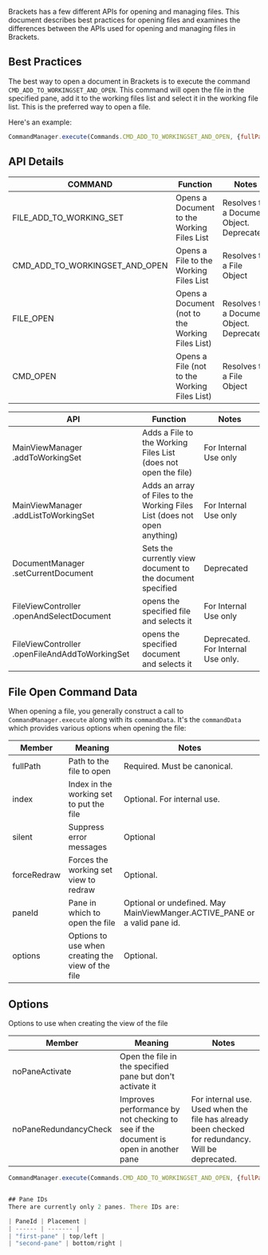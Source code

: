 Brackets has a few different APIs for opening and managing files.  This document describes best practices for opening files and examines the differences between the APIs used for opening and managing files in Brackets.

## Best Practices
The best way to open a document in Brackets is to execute the command `CMD_ADD_TO_WORKINGSET_AND_OPEN`.  This command will open the file in the specified pane, add it to the working files list and select it in the working file list.  This is the preferred way to open a file.

Here's an example:
```javascript
CommandManager.execute(Commands.CMD_ADD_TO_WORKINGSET_AND_OPEN, {fullPath: "./view/WorkingSetView.js", paneId: "first-pane"});
```


## API Details

| COMMAND | Function | Notes | 
| ------- | -------- | ----- |
| FILE_ADD_TO_WORKING_SET | Opens a Document to the Working Files List | Resolves to a Document Object. Deprecated. |
| CMD_ADD_TO_WORKINGSET_AND_OPEN | Opens a File to the Working Files List | Resolves to a File Object |
| FILE_OPEN | Opens a Document (not to the Working Files List) | Resolves to a Document Object. Deprecated. |
| CMD_OPEN | Opens a File (not to the Working Files List) | Resolves to a File Object  |


| API     | Function | Notes | 
| ------- | -------- | ----- |
| MainViewManager .addToWorkingSet | Adds a File to the Working Files List (does not open the file)| For Internal Use only |
| MainViewManager .addListToWorkingSet | Adds an array of Files to the Working Files List (does not open anything) | For Internal Use only |
| DocumentManager .setCurrentDocument | Sets the currently view document to the document specified  | Deprecated |
| FileViewController .openAndSelectDocument | opens the specified file and selects it | For Internal Use only |
| FileViewController .openFileAndAddToWorkingSet | opens the specified document and selects it | Deprecated. For Internal Use only. |



## File Open Command Data

When opening a file, you generally construct a call to `CommandManager.execute` along with its `commandData`. It's the `commandData` which provides various options when opening the file:

| Member | Meaning | Notes |
| ------ | ------- | ------- |
| fullPath | Path to the file to open | Required. Must be canonical. |
| index | Index in the working set to put the file | Optional. For internal use. |
| silent | Suppress error messages | Optional |
| forceRedraw | Forces the working set view to redraw | Optional. |
| paneId | Pane in which to open the file | Optional or undefined. May MainViewManger.ACTIVE_PANE or a valid pane id. |
| options | Options to use when creating the view of the file | Optional. |

## Options
Options to use when creating the view of the file

| Member | Meaning | Notes |
| ------ | ------- | ------- |
| noPaneActivate | Open the file in the specified pane but don't activate it | |
| noPaneRedundancyCheck | Improves performance by not checking to see if the document is open in another pane | For internal use. Used when the file has already been checked for redundancy. Will be deprecated. |

```javascript
CommandManager.execute(Commands.CMD_ADD_TO_WORKINGSET_AND_OPEN, {fullPath: "./view/WorkingSetView.js", paneId: "first-pane", options: {noPaneActivate: true}})


## Pane IDs
There are currently only 2 panes. There IDs are:

| PaneId | Placement |
| ------ | ------- |
| "first-pane" | top/left |
| "second-pane" | bottom/right |
